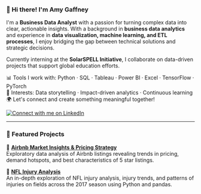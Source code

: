 ### 👋 Hi there! I'm Amy Gaffney

I'm a **Business Data Analyst** with a passion for turning complex data into clear, actionable insights. With a background in **business data analytics** and experience in **data visualization, machine learning, and ETL processes**, I enjoy bridging the gap between technical solutions and strategic decisions.

Currently interning at the **SolarSPELL Initiative**, I collaborate on data-driven projects that support global education efforts.

📊 Tools I work with: Python · SQL · Tableau · Power BI · Excel · TensorFlow · PyTorch  
🧠 Interests: Data storytelling · Impact-driven analytics · Continuous learning  
🌍 Let's connect and create something meaningful together!

[![Connect with me on LinkedIn](https://img.shields.io/badge/LinkedIn-Amy%20Gaffney-blue?style=for-the-badge&logo=linkedin)](https://www.linkedin.com/in/-amygaffney/)

---

### 📌 Featured Projects

🏡 **[Airbnb Market Insights & Pricing Strategy](https://github.com/agaffney-hub/airbnb-data-insights)**  
Exploratory data analysis of Airbnb listings revealing trends in pricing, demand hotspots, and best characteristics of 5 star listings.

🏈 **[NFL Injury Analysis](https://github.com/agaffney-hub/final-capstone)**  
An in-depth exploration of NFL injury analysis, injury trends, and patterns of injuries on fields across the 2017 season using Python and pandas.

